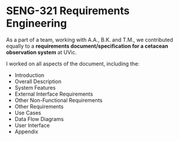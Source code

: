 # SENG-321 Requirements Engineering

As a part of a team, working with A.A., B.K. and T.M., we contributed equally to a **requirements document/specification for a cetacean observation system** at UVic.

I worked on all aspects of the document, including the:

- Introduction
- Overall Description
- System Features
- External Interface Requirements
- Other Non-Functional Requirements
- Other Requirements
- Use Cases
- Data Flow Diagrams
- User Interface
- Appendix
